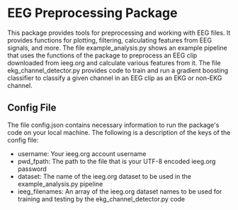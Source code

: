 # EEG Preprocessing Package

This package provides tools for preprocessing and working with EEG files. It provides functions for plotting, filtering, calculating features from EEG
signals, and more. The file example_analysis.py shows an example pipeline that uses the functions of the package to preprocess an EEG clip downloaded 
from ieeg.org and calculate various features from it. The file ekg_channel_detector.py provides code to train and run a gradient boosting classifier to
classify a given channel in an EEG clip as an EKG or non-EKG channel.


## Config File

The file config.json contains necessary information to run the package's code on your local machine. The following is a description of the keys of the 
config file: 

* username: Your ieeg.org account username
* pwd_fpath: The path to the file that is your UTF-8 encoded ieeg.org password
* dataset: The name of the ieeg.org dataset to be used in the example_analysis.py pipeline
* ieeg_filenames: An array of the ieeg.org dataset names to be used for training and testing by the ekg_channel_detector.py code
